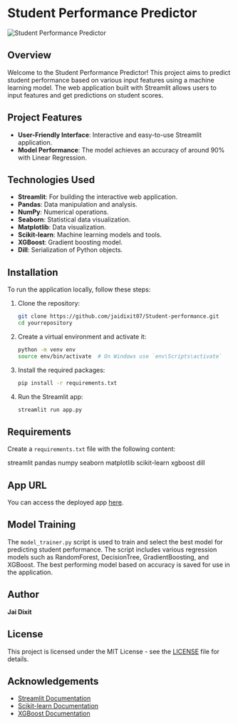 # Student Performance Predictor

![Student Performance Predictor](https://assets-homepages-learning.3plearning.net/wp-content/uploads/2020/06/blog-20-student-engagement-strategies-captivating-classroom.png)

## Overview

Welcome to the Student Performance Predictor! This project aims to predict student performance based on various input features using a machine learning model. The web application built with Streamlit allows users to input features and get predictions on student scores.

## Project Features

- **User-Friendly Interface**: Interactive and easy-to-use Streamlit application.
- **Model Performance**: The model achieves an accuracy of around 90% with Linear Regression.

## Technologies Used

- **Streamlit**: For building the interactive web application.
- **Pandas**: Data manipulation and analysis.
- **NumPy**: Numerical operations.
- **Seaborn**: Statistical data visualization.
- **Matplotlib**: Data visualization.
- **Scikit-learn**: Machine learning models and tools.
- **XGBoost**: Gradient boosting model.
- **Dill**: Serialization of Python objects.

## Installation

To run the application locally, follow these steps:

1. Clone the repository:
    ```bash
    git clone https://github.com/jaidixit07/Student-performance.git
    cd yourrepository
    ```

2. Create a virtual environment and activate it:
    ```bash
    python -m venv env
    source env/bin/activate  # On Windows use `env\Scripts\activate`
    ```

3. Install the required packages:
    ```bash
    pip install -r requirements.txt
    ```

4. Run the Streamlit app:
    ```bash
    streamlit run app.py
    ```

## Requirements

Create a `requirements.txt` file with the following content:

streamlit pandas numpy seaborn matplotlib scikit-learn xgboost dill


## App URL

You can access the deployed app [here](https://student-performance-lsendtwp5wowef2qfydvm5.streamlit.app).

## Model Training

The `model_trainer.py` script is used to train and select the best model for predicting student performance. The script includes various regression models such as RandomForest, DecisionTree, GradientBoosting, and XGBoost. The best performing model based on accuracy is saved for use in the application.

## Author

**Jai Dixit**

## License

This project is licensed under the MIT License - see the [LICENSE](LICENSE) file for details.

## Acknowledgements

- [Streamlit Documentation](https://docs.streamlit.io/)
- [Scikit-learn Documentation](https://scikit-learn.org/stable/documentation.html)
- [XGBoost Documentation](https://xgboost.readthedocs.io/en/latest/)

